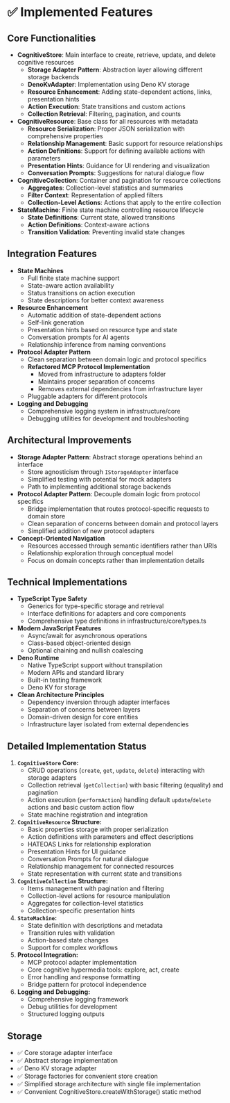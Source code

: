 # ✅ Implemented Features

## Core Functionalities

*   **CognitiveStore**: Main interface to create, retrieve, update, and delete cognitive resources
    *   **Storage Adapter Pattern**: Abstraction layer allowing different storage backends
    *   **DenoKvAdapter**: Implementation using Deno KV storage
    *   **Resource Enhancement**: Adding state-dependent actions, links, presentation hints
    *   **Action Execution**: State transitions and custom actions
    *   **Collection Retrieval**: Filtering, pagination, and counts
*   **CognitiveResource**: Base class for all resources with metadata
    *   **Resource Serialization**: Proper JSON serialization with comprehensive properties
    *   **Relationship Management**: Basic support for resource relationships
    *   **Action Definitions**: Support for defining available actions with parameters
    *   **Presentation Hints**: Guidance for UI rendering and visualization
    *   **Conversation Prompts**: Suggestions for natural dialogue flow
*   **CognitiveCollection**: Container and pagination for resource collections
    *   **Aggregates**: Collection-level statistics and summaries
    *   **Filter Context**: Representation of applied filters
    *   **Collection-Level Actions**: Actions that apply to the entire collection
*   **StateMachine**: Finite state machine controlling resource lifecycle
    *   **State Definitions**: Current state, allowed transitions
    *   **Action Definitions**: Context-aware actions
    *   **Transition Validation**: Preventing invalid state changes

## Integration Features

*   **State Machines**
    *   Full finite state machine support
    *   State-aware action availability
    *   Status transitions on action execution
    *   State descriptions for better context awareness
*   **Resource Enhancement**
    *   Automatic addition of state-dependent actions
    *   Self-link generation
    *   Presentation hints based on resource type and state
    *   Conversation prompts for AI agents
    *   Relationship inference from naming conventions
*   **Protocol Adapter Pattern**
    *   Clean separation between domain logic and protocol specifics
    *   **Refactored MCP Protocol Implementation**
        *   Moved from infrastructure to adapters folder
        *   Maintains proper separation of concerns
        *   Removes external dependencies from infrastructure layer
    *   Pluggable adapters for different protocols
*   **Logging and Debugging**
    *   Comprehensive logging system in infrastructure/core
    *   Debugging utilities for development and troubleshooting

## Architectural Improvements

*   **Storage Adapter Pattern**: Abstract storage operations behind an interface
    *   Store agnosticism through `IStorageAdapter` interface
    *   Simplified testing with potential for mock adapters
    *   Path to implementing additional storage backends
*   **Protocol Adapter Pattern**: Decouple domain logic from protocol specifics
    *   Bridge implementation that routes protocol-specific requests to domain store
    *   Clean separation of concerns between domain and protocol layers
    *   Simplified addition of new protocol adapters
*   **Concept-Oriented Navigation**
    *   Resources accessed through semantic identifiers rather than URIs
    *   Relationship exploration through conceptual model
    *   Focus on domain concepts rather than implementation details

## Technical Implementations

*   **TypeScript Type Safety**
    *   Generics for type-specific storage and retrieval
    *   Interface definitions for adapters and core components
    *   Comprehensive type definitions in infrastructure/core/types.ts
*   **Modern JavaScript Features**
    *   Async/await for asynchronous operations
    *   Class-based object-oriented design
    *   Optional chaining and nullish coalescing
*   **Deno Runtime**
    *   Native TypeScript support without transpilation
    *   Modern APIs and standard library
    *   Built-in testing framework
    *   Deno KV for storage
*   **Clean Architecture Principles**
    *   Dependency inversion through adapter interfaces
    *   Separation of concerns between layers
    *   Domain-driven design for core entities
    *   Infrastructure layer isolated from external dependencies

## Detailed Implementation Status

1.  **`CognitiveStore` Core:**
    *   CRUD operations (`create`, `get`, `update`, `delete`) interacting with storage adapters
    *   Collection retrieval (`getCollection`) with basic filtering (equality) and pagination
    *   Action execution (`performAction`) handling default `update`/`delete` actions and basic custom action flow
    *   State machine registration and integration
2.  **`CognitiveResource` Structure:**
    *   Basic properties storage with proper serialization
    *   Action definitions with parameters and effect descriptions
    *   HATEOAS Links for relationship exploration
    *   Presentation Hints for UI guidance
    *   Conversation Prompts for natural dialogue
    *   Relationship management for connected resources
    *   State representation with current state and transitions
3.  **`CognitiveCollection` Structure:**
    *   Items management with pagination and filtering
    *   Collection-level actions for resource manipulation
    *   Aggregates for collection-level statistics
    *   Collection-specific presentation hints
4.  **`StateMachine`:**
    *   State definition with descriptions and metadata
    *   Transition rules with validation
    *   Action-based state changes
    *   Support for complex workflows
5.  **Protocol Integration:**
    *   MCP protocol adapter implementation
    *   Core cognitive hypermedia tools: explore, act, create
    *   Error handling and response formatting
    *   Bridge pattern for protocol independence
6.  **Logging and Debugging:**
    *   Comprehensive logging framework
    *   Debug utilities for development
    *   Structured logging outputs

## Storage

- ✅ Core storage adapter interface
- ✅ Abstract storage implementation 
- ✅ Deno KV storage adapter
- ✅ Storage factories for convenient store creation
- ✅ Simplified storage architecture with single file implementation
- ✅ Convenient CognitiveStore.createWithStorage() static method